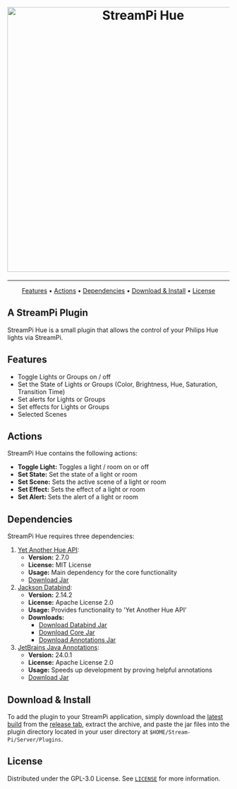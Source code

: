 <h1 align="center">
  <br/>
  <a href="https://github.com/DerEingerostete/StreamPi-Hue"><img src="https://dl.dereingerostete.dev/preview?fileName=StreamPi-Hue-Light.png" alt="StreamPi Hue" width="600"></a>
</h1>

___

<p align="center">
  <a href="#features">Features</a> •
  <a href="#actions">Actions</a> •
  <a href="#dependencies">Dependencies</a> •
  <a href="#download--install">Download & Install</a> •
  <a href="#license">License</a>
</p>

## A StreamPi Plugin
StreamPi Hue is a small plugin that allows the control of your Philips Hue lights via StreamPi. 

## Features
- Toggle Lights or Groups on / off
- Set the State of Lights or Groups (Color, Brightness, Hue, Saturation, Transition Time)
- Set alerts for Lights or Groups
- Set effects for Lights or Groups
- Selected Scenes

## Actions
StreamPi Hue contains the following actions:
 - **Toggle Light:** Toggles a light / room on or off
 - **Set State:** Set the state of a light or room
 - **Set Scene:** Sets the active scene of a light or room
 - **Set Effect:** Sets the effect of a light or room
 - **Set Alert:** Sets the alert of a light or room

## Dependencies
StreamPi Hue requires three dependencies:
1. [Yet Another Hue API](https://github.com/ZeroOne3010/yetanotherhueapi):
   - **Version:** 2.7.0
   - **License:** MIT License
   - **Usage:** Main dependency for the core functionality
   - [Download Jar](https://repo1.maven.org/maven2/io/github/zeroone3010/yetanotherhueapi/2.7.0/yetanotherhueapi-2.7.0.jar)
2. [Jackson Databind](https://github.com/FasterXML/jackson-databind):
   - **Version:** 2.14.2
   - **License:** Apache License 2.0
   - **Usage:** Provides functionality to 'Yet Another Hue API'
   - **Downloads:**
     - [Download Databind Jar](https://repo1.maven.org/maven2/com/fasterxml/jackson/core/jackson-databind/2.14.2/jackson-databind-2.14.2.jar)
     - [Download Core Jar](https://repo1.maven.org/maven2/com/fasterxml/jackson/core/jackson-core/2.14.2/jackson-core-2.14.2.jar)
     - [Download Annotations Jar](https://repo1.maven.org/maven2/com/fasterxml/jackson/core/jackson-annotations/2.14.2/jackson-annotations-2.14.2.jar)
3. [JetBrains Java Annotations](https://github.com/JetBrains/java-annotations):
    - **Version:** 24.0.1
    - **License:** Apache License 2.0
    - **Usage:** Speeds up development by proving helpful annotations
    - [Download Jar](https://repo1.maven.org/maven2/org/jetbrains/annotations/24.0.1/annotations-24.0.1.jar)

## Download & Install
To add the plugin to your StreamPi application, simply download the [latest build](https://github.com/DerEingerostete/StreamPi-Hue/releases/latest) from the [release tab](https://github.com/DerEingerostete/StreamPi-Hue/releases), extract the archive, and paste the jar files into the plugin directory located in your user directory at ``$HOME/Stream-Pi/Server/Plugins``.

## License
Distributed under the GPL-3.0 License. See [`LICENSE`](/LICENSE) for more information.
